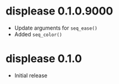 
# displease 0.1.0.9000

* Update arguments for `seq_ease()`
* Added `seq_color()`

# displease 0.1.0

* Initial release
